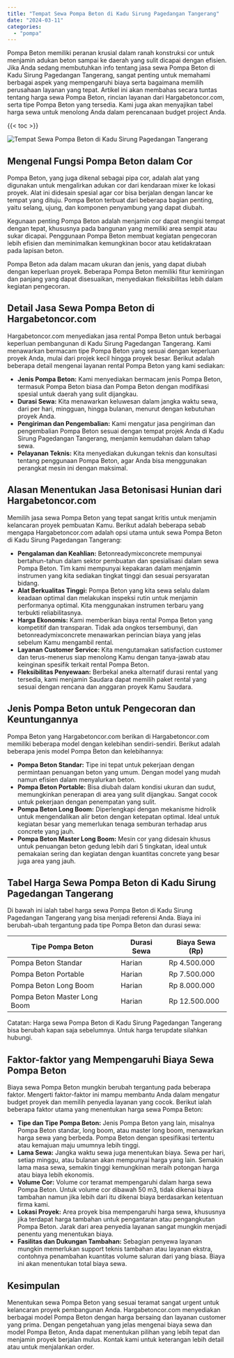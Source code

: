 ```yaml
---
title: "Tempat Sewa Pompa Beton di Kadu Sirung Pagedangan Tangerang"
date: "2024-03-11"
categories: 
  - "pompa"
---
```




Pompa Beton memiliki peranan krusial dalam ranah konstruksi cor untuk menjamin adukan beton sampai ke daerah yang sulit dicapai dengan efisien. Jika Anda sedang membutuhkan info tentang jasa sewa Pompa Beton di Kadu Sirung Pagedangan Tangerang, sangat penting untuk memahami berbagai aspek yang mempengaruhi biaya serta bagaimana memilih perusahaan layanan yang tepat. Artikel ini akan membahas secara tuntas tentang harga sewa Pompa Beton, rincian layanan dari Hargabetoncor.com, serta tipe Pompa Beton yang tersedia. Kami juga akan menyajikan tabel harga sewa untuk menolong Anda dalam perencanaan budget project Anda.

{{< toc >}}

![Tempat Sewa Pompa Beton di Kadu Sirung Pagedangan Tangerang](https://hargareadymixid.github.io/pompa/concrete-pump%20(11).png)

## Mengenal Fungsi Pompa Beton dalam Cor

Pompa Beton, yang juga dikenal sebagai pipa cor, adalah alat yang digunakan untuk mengalirkan adukan cor dari kendaraan mixer ke lokasi proyek. Alat ini didesain spesial agar cor bisa berjalan dengan lancar ke tempat yang dituju. Pompa Beton terbuat dari beberapa bagian penting, yaitu selang, ujung, dan komponen penyambung yang dapat diubah.

Kegunaan penting Pompa Beton adalah menjamin cor dapat mengisi tempat dengan tepat, khususnya pada bangunan yang memiliki area sempit atau sukar dicapai. Penggunaan Pompa Beton membuat kegiatan pengecoran lebih efisien dan meminimalkan kemungkinan bocor atau ketidakrataan pada lapisan beton.

Pompa Beton ada dalam macam ukuran dan jenis, yang dapat diubah dengan keperluan proyek. Beberapa Pompa Beton memiliki fitur kemiringan dan panjang yang dapat disesuaikan, menyediakan fleksibilitas lebih dalam kegiatan pengecoran.

## Detail Jasa Sewa Pompa Beton di Hargabetoncor.com

Hargabetoncor.com menyediakan jasa rental Pompa Beton untuk berbagai keperluan pembangunan di Kadu Sirung Pagedangan Tangerang. Kami menawarkan bermacam tipe Pompa Beton yang sesuai dengan keperluan proyek Anda, mulai dari projek kecil hingga proyek besar. Berikut adalah beberapa detail mengenai layanan rental Pompa Beton yang kami sediakan:

- **Jenis Pompa Beton:** Kami menyediakan bermacam jenis Pompa Beton, termasuk Pompa Beton biasa dan Pompa Beton dengan modifikasi spesial untuk daerah yang sulit dijangkau.
- **Durasi Sewa:** Kita menawarkan keluwesan dalam jangka waktu sewa, dari per hari, mingguan, hingga bulanan, menurut dengan kebutuhan proyek Anda.
- **Pengiriman dan Pengembalian:** Kami mengatur jasa pengiriman dan pengembalian Pompa Beton sesuai dengan tempat projek Anda di Kadu Sirung Pagedangan Tangerang, menjamin kemudahan dalam tahap sewa.
- **Pelayanan Teknis:** Kita menyediakan dukungan teknis dan konsultasi tentang penggunaan Pompa Beton, agar Anda bisa menggunakan perangkat mesin ini dengan maksimal.

## Alasan Menentukan Jasa Betonisasi Hunian dari Hargabetoncor.com

Memilih jasa sewa Pompa Beton yang tepat sangat kritis untuk menjamin kelancaran proyek pembuatan Kamu. Berikut adalah beberapa sebab mengapa Hargabetoncor.com adalah opsi utama untuk sewa Pompa Beton di Kadu Sirung Pagedangan Tangerang:

- **Pengalaman dan Keahlian:** Betonreadymixconcrete mempunyai bertahun-tahun dalam sektor pembuatan dan spesialisasi dalam sewa Pompa Beton. Tim kami mempunyai kepakaran dalam menjamin instrumen yang kita sediakan tingkat tinggi dan sesuai persyaratan bidang.
- **Alat Berkualitas Tinggi:** Pompa Beton yang kita sewa selalu dalam keadaan optimal dan melakukan inspeksi rutin untuk menjamin performanya optimal. Kita menggunakan instrumen terbaru yang terbukti reliabilitasnya.
- **Harga Ekonomis:** Kami memberikan biaya rental Pompa Beton yang kompetitif dan transparan. Tidak ada ongkos tersembunyi, dan betonreadymixconcrete menawarkan perincian biaya yang jelas sebelum Kamu mengambil rental.
- **Layanan Customer Service:** Kita mengutamakan satisfaction customer dan terus-menerus siap menolong Kamu dengan tanya-jawab atau keinginan spesifik terkait rental Pompa Beton.
- **Fleksibilitas Penyewaan:** Berbekal aneka alternatif durasi rental yang tersedia, kami menjamin Saudara dapat memilih paket rental yang sesuai dengan rencana dan anggaran proyek Kamu Saudara.

## Jenis Pompa Beton untuk Pengecoran dan Keuntungannya

Pompa Beton yang Hargabetoncor.com berikan di Hargabetoncor.com memiliki beberapa model dengan kelebihan sendiri-sendiri. Berikut adalah beberapa jenis model Pompa Beton dan kelebihannya:

- **Pompa Beton Standar:** Tipe ini tepat untuk pekerjaan dengan permintaan penuangan beton yang umum. Dengan model yang mudah namun efisien dalam menyalurkan beton.
- **Pompa Beton Portable:** Bisa diubah dalam kondisi ukuran dan sudut, memungkinkan penerapan di area yang sulit dijangkau. Sangat cocok untuk pekerjaan dengan penempatan yang sulit.
- **Pompa Beton Long Boom:** Diperlengkapi dengan mekanisme hidrolik untuk mengendalikan alir beton dengan ketepatan optimal. Ideal untuk kegiatan besar yang memerlukan tenaga semburan terhadap arus concrete yang jauh.
- **Pompa Beton Master Long Boom:** Mesin cor yang didesain khusus untuk penuangan beton gedung lebih dari 5 tingkatan, ideal untuk pemakaian sering dan kegiatan dengan kuantitas concrete yang besar juga area yang jauh.

## Tabel Harga Sewa Pompa Beton di Kadu Sirung Pagedangan Tangerang

Di bawah ini ialah tabel harga sewa Pompa Beton di Kadu Sirung Pagedangan Tangerang yang bisa menjadi referensi Anda. Biaya ini berubah-ubah tergantung pada tipe Pompa Beton dan durasi sewa:

| Tipe Pompa Beton | Durasi Sewa | Biaya Sewa (Rp) |
| --- | --- | --- |
| Pompa Beton Standar | Harian | Rp 4.500.000 |
| Pompa Beton Portable | Harian | Rp 7.500.000 |
| Pompa Beton Long Boom | Harian | Rp 8.000.000 |
| Pompa Beton Master Long Boom | Harian | Rp 12.500.000 |

Catatan: Harga sewa Pompa Beton di Kadu Sirung Pagedangan Tangerang bisa berubah kapan saja sebelumnya. Untuk harga terupdate silahkan hubungi.

## Faktor-faktor yang Mempengaruhi Biaya Sewa Pompa Beton

Biaya sewa Pompa Beton mungkin berubah tergantung pada beberapa faktor. Mengerti faktor-faktor ini mampu membantu Anda dalam mengatur budget proyek dan memilih penyedia layanan yang cocok. Berikut ialah beberapa faktor utama yang menentukan harga sewa Pompa Beton:

- **Tipe dan Tipe Pompa Beton:** Jenis Pompa Beton yang lain, misalnya Pompa Beton standar, long boom, atau master long boom, menawarkan harga sewa yang berbeda. Pompa Beton dengan spesifikasi tertentu atau kemajuan maju umumnya lebih tinggi.
- **Lama Sewa:** Jangka waktu sewa juga menentukan biaya. Sewa per hari, setiap minggu, atau bulanan akan mempunyai harga yang lain. Semakin lama masa sewa, semakin tinggi kemungkinan meraih potongan harga atau biaya lebih ekonomis.
- **Volume Cor:** Volume cor teramat mempengaruhi dalam harga sewa Pompa Beton. Untuk volume cor dibawah 50 m3, tidak dikenai biaya tambahan namun jika lebih dari itu dikenai biaya berdasarkan ketentuan firma kami.
- **Lokasi Proyek:** Area proyek bisa mempengaruhi harga sewa, khususnya jika terdapat harga tambahan untuk pengantaran atau pengangkutan Pompa Beton. Jarak dari area penyedia layanan sangat mungkin menjadi penentu yang menentukan biaya.
- **Fasilitas dan Dukungan Tambahan:** Sebagian penyewa layanan mungkin memerlukan support teknis tambahan atau layanan ekstra, contohnya penambahan kuantitas volume saluran dari yang biasa. Biaya ini akan menentukan total biaya sewa.

## Kesimpulan

Menentukan sewa Pompa Beton yang sesuai teramat sangat urgent untuk kelancaran proyek pembangunan Anda. Hargabetoncor.com menyediakan berbagai model Pompa Beton dengan harga bersaing dan layanan customer yang prima. Dengan pengetahuan yang jelas mengenai biaya sewa dan model Pompa Beton, Anda dapat menentukan pilihan yang lebih tepat dan menjamin proyek berjalan mulus. Kontak kami untuk keterangan lebih detail atau untuk menjalankan order.

